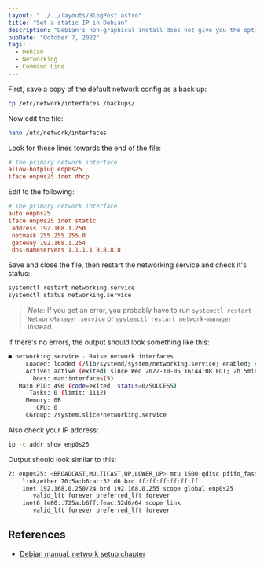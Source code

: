 ```yaml
---
layout: "../../layouts/BlogPost.astro"
title: "Set a static IP in Debian"
description: "Debian's non-graphical install does not give you the option to set a static IP, here's a quick guide to doing it manually on the command line."
pubDate: "October 7, 2022"
tags:
  - Debian
  - Networking
  - Command Line
---
```


First, save a copy of the default network config as a back up:

```bash
cp /etc/network/interfaces /backups/
```

Now edit the file:

```bash
nano /etc/network/interfaces
```

Look for these lines towards the end of the file:

```ini
# The primary network interface
allow-hotplug enp0s25
iface enp0s25 inet dhcp
```

Edit to the following:

```ini
# The primary network interface
auto enp0s25
iface enp0s25 inet static
 address 192.168.1.250
 netmask 255.255.255.0
 gateway 192.168.1.254
 dns-nameservers 1.1.1.1 8.8.8.8
```

Save and close the file, then restart the networking service and check it's status:

```bash
systemctl restart networking.service
systemctl status networking.service
```

> _Note:_ If you get an error, you probably have to run `systemctl restart NetworkManager.service` or `systemctl restart network-manager` instead.

If there's no errors, the output should look something like this:

```bash
● networking.service - Raise network interfaces
     Loaded: loaded (/lib/systemd/system/networking.service; enabled; vendor preset: enabled)
     Active: active (exited) since Wed 2022-10-05 16:44:08 EDT; 2h 5min ago
       Docs: man:interfaces(5)
   Main PID: 490 (code=exited, status=0/SUCCESS)
      Tasks: 0 (limit: 1112)
     Memory: 0B
        CPU: 0
     CGroup: /system.slice/networking.service
```

Also check your IP address:

```bash
ip -c addr show enp0s25
```

Output should look similar to this:

```bash
2: enp0s25: <BROADCAST,MULTICAST,UP,LOWER_UP> mtu 1500 qdisc pfifo_fast state UP group default qlen 1000
    link/ether 70:5a:b6:ac:52:d6 brd ff:ff:ff:ff:ff:ff
    inet 192.168.0.250/24 brd 192.168.0.255 scope global enp0s25
       valid_lft forever preferred_lft forever
    inet6 fe80::725a:b6ff:feac:52d6/64 scope link
       valid_lft forever preferred_lft forever
```

## References

- <a href="https://www.debian.org/doc/manuals/debian-reference/ch05.en.html" target="_blank">Debian manual, network setup chapter</a>
